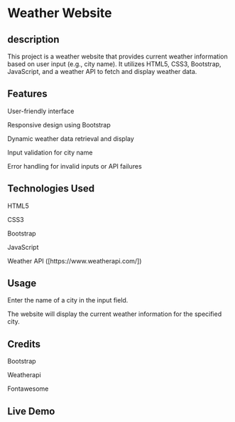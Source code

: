 # Weather Website 
## description
This project is a weather website that provides current weather information based on user input (e.g., city name).
It utilizes HTML5, CSS3, Bootstrap, JavaScript, and a weather API to fetch and display weather data.

## Features
<p>User-friendly interface</p>
<p> Responsive design using Bootstrap</p>
<p> Dynamic weather data retrieval and display</p>
<p> Input validation for city name</p>
<p>Error handling for invalid inputs or API failures</p>

## Technologies Used
<p>HTML5</p>
<p>CSS3</p>
<p>Bootstrap</p>
<p>JavaScript</p>
<p>Weather API ([https://www.weatherapi.com/])</p>

## Usage
<p>Enter the name of a city in the input field.</p>
<p>The website will display the current weather information for the specified city.</p>

## Credits
<p>Bootstrap</p>
<P>Weatherapi</P>
<P>Fontawesome</P>

## Live Demo
